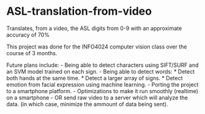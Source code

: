 # ASL-translation-from-video
Translates, from a video, the ASL digits from 0-9 with an approximate accuracy of 70%

This project was done for the INFO4024 computer vision class over the course of 3 months.

Future plans include:
	- Being able to detect characters using SIFT/SURF and an SVM model trained on each sign.
	- Being able to detect words:
		* Detect both hands at the same time.
		* Detect a larger array of signs.
		* Detect emotion from facial expression using machine learning.
	- Porting the project to a smartphone platform.
	- Optimizations to make it run smoothly (realtime) on a smartphone
	- OR send raw video to a server which will analyze the data. (in which case, minimize the ammount of data being sent).
